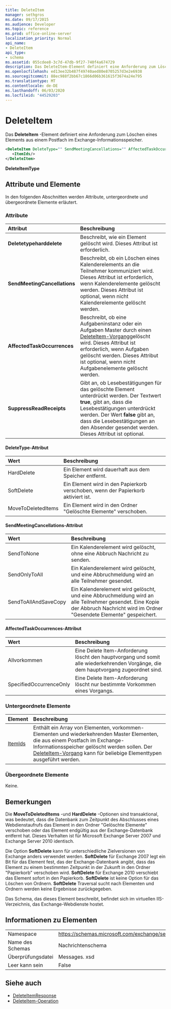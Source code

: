 ```yaml
---
title: DeleteItem
manager: sethgros
ms.date: 09/17/2015
ms.audience: Developer
ms.topic: reference
ms.prod: office-online-server
localization_priority: Normal
api_name:
- DeleteItem
api_type:
- schema
ms.assetid: 055cdee8-3c7d-47db-9f27-740f4a674729
description: Das DeleteItem-Element definiert eine Anforderung zum Löschen eines Elements aus einem Postfach im Exchange-Informationsspeicher.
ms.openlocfilehash: ed13ee32b487f49740aed80e8705257d3e2e6938
ms.sourcegitcommit: 88ec988f2bb67c1866d06b361615f3674a24e795
ms.translationtype: MT
ms.contentlocale: de-DE
ms.lasthandoff: 06/03/2020
ms.locfileid: "44529203"
---
```

# <a name="deleteitem"></a>DeleteItem

Das **DeleteItem** -Element definiert eine Anforderung zum Löschen eines Elements aus einem Postfach im Exchange-Informationsspeicher. 
  
```XML
<DeleteItem DeleteType="" SendMeetingCancellations="" AffectedTaskOccurrences="" SuppressReadReceipts="">
   <ItemIds/>
</DeleteItem>
```

 **DeleteItemType**
## <a name="attributes-and-elements"></a>Attribute und Elemente

In den folgenden Abschnitten werden Attribute, untergeordnete und übergeordnete Elemente erläutert.
  
### <a name="attributes"></a>Attribute

|**Attribut**|**Beschreibung**|
|:-----|:-----|
|**Deletetypeharddelete** <br/> |Beschreibt, wie ein Element gelöscht wird. Dieses Attribut ist erforderlich.  <br/> |
|**SendMeetingCancellations** <br/> |Beschreibt, ob ein Löschen eines Kalenderelements an die Teilnehmer kommuniziert wird. Dieses Attribut ist erforderlich, wenn Kalenderelemente gelöscht werden. Dieses Attribut ist optional, wenn nicht Kalenderelemente gelöscht werden.  <br/> |
|**AffectedTaskOccurrences** <br/> |Beschreibt, ob eine Aufgabeninstanz oder ein Aufgaben Master durch einen [DeleteItem-Vorgang](deleteitem-operation.md)gelöscht wird. Dieses Attribut ist erforderlich, wenn Aufgaben gelöscht werden. Dieses Attribut ist optional, wenn nicht Aufgabenelemente gelöscht werden.  <br/> |
|**SuppressReadReceipts** <br/> |Gibt an, ob Lesebestätigungen für das gelöschte Element unterdrückt werden. Der Textwert **true**, gibt an, dass die Lesebestätigungen unterdrückt werden. Der Wert **false** gibt an, dass die Lesebestätigungen an den Absender gesendet werden. Dieses Attribut ist optional.  <br/> |
   
#### <a name="deletetype-attribute"></a>DeleteType-Attribut

|**Wert**|**Beschreibung**|
|:-----|:-----|
|HardDelete  <br/> |Ein Element wird dauerhaft aus dem Speicher entfernt.  <br/> |
|SoftDelete  <br/> |Ein Element wird in den Papierkorb verschoben, wenn der Papierkorb aktiviert ist.  <br/> |
|MoveToDeletedItems  <br/> |Ein Element wird in den Ordner "Gelöschte Elemente" verschoben.  <br/> |
   
#### <a name="sendmeetingcancellations-attribute"></a>SendMeetingCancellations-Attribut

|**Wert**|**Beschreibung**|
|:-----|:-----|
|SendToNone  <br/> |Ein Kalenderelement wird gelöscht, ohne eine Abbruch Nachricht zu senden.  <br/> |
|SendOnlyToAll  <br/> |Ein Kalenderelement wird gelöscht, und eine Abbruchmeldung wird an alle Teilnehmer gesendet.  <br/> |
|SendToAllAndSaveCopy  <br/> |Ein Kalenderelement wird gelöscht, und eine Abbruchmeldung wird an alle Teilnehmer gesendet. Eine Kopie der Abbruch Nachricht wird im Ordner "Gesendete Elemente" gespeichert.  <br/> |
   
#### <a name="affectedtaskoccurrences-attribute"></a>AffectedTaskOccurrences-Attribut

|**Wert**|**Beschreibung**|
|:-----|:-----|
|Allvorkommen  <br/> |Eine Delete Item-Anforderung löscht den hauptvorgang und somit alle wiederkehrenden Vorgänge, die dem hauptvorgang zugeordnet sind.  <br/> |
|SpecifiedOccurrenceOnly  <br/> |Eine Delete Item-Anforderung löscht nur bestimmte Vorkommen eines Vorgangs.  <br/> |
   
### <a name="child-elements"></a>Untergeordnete Elemente

|**Element**|**Beschreibung**|
|:-----|:-----|
|[ItemIds](itemids.md) <br/> |Enthält ein Array von Elementen, vorkommen-Elementen und wiederkehrenden Master Elementen, die aus einem Postfach im Exchange-Informationsspeicher gelöscht werden sollen. Der [DeleteItem-Vorgang](deleteitem-operation.md) kann für beliebige Elementtypen ausgeführt werden.  <br/> |
   
### <a name="parent-elements"></a>Übergeordnete Elemente

Keine.
  
## <a name="remarks"></a>Bemerkungen

Die **MoveToDeletedItems** -und **HardDelete** -Optionen sind transaktional, was bedeutet, dass die Datenbank zum Zeitpunkt des Abschlusses eines Webdienstaufrufs das Element in den Ordner "Gelöschte Elemente" verschoben oder das Element endgültig aus der Exchange-Datenbank entfernt hat. Dieses Verhalten ist für Microsoft Exchange Server 2007 und Exchange Server 2010 identisch. 
  
Die Option **SoftDelete** kann für unterschiedliche Zielversionen von Exchange anders verwendet werden. **SoftDelete** für Exchange 2007 legt ein Bit für das Element fest, das der Exchange-Datenbank angibt, dass das Element zu einem bestimmten Zeitpunkt in der Zukunft in den Ordner "Papierkorb" verschoben wird. **SoftDelete** für Exchange 2010 verschiebt das Element sofort in den Papierkorb. **SoftDelete** ist keine Option für das Löschen von Ordnern. **SoftDelete** Traversal sucht nach Elementen und Ordnern werden keine Ergebnisse zurückgegeben. 
  
Das Schema, das dieses Element beschreibt, befindet sich im virtuellen IIS-Verzeichnis, das Exchange-Webdienste hostet.
  
## <a name="element-information"></a>Informationen zu Elementen

|||
|:-----|:-----|
|Namespace  <br/> |https://schemas.microsoft.com/exchange/services/2006/messages  <br/> |
|Name des Schemas  <br/> |Nachrichtenschema  <br/> |
|Überprüfungsdatei  <br/> |Messages. xsd  <br/> |
|Leer kann sein  <br/> |False  <br/> |
   
## <a name="see-also"></a>Siehe auch

- [DeleteItemResponse](deleteitemresponse.md)  
- [DeleteItem-Operation](deleteitem-operation.md)

